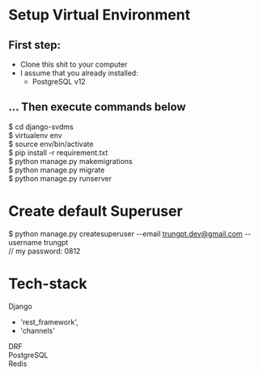 # Setup Virtual Environment
## First step:  
* Clone this shit to your computer  
* I assume that you already installed:
    - PostgreSQL v12

## ... Then execute commands below
$ cd django-svdms  
$ virtualenv env  
$ source env/bin/activate  
$ pip install -r requirement.txt  
$ python manage.py makemigrations  
$ python manage.py migrate  
$ python manage.py runserver  

# Create default Superuser
$ python manage.py createsuperuser --email trungpt.dev@gmail.com --username trungpt  
// my password: 0812

# Tech-stack
Django  
- 'rest_framework',  
- 'channels'

DRF  
PostgreSQL  
Redis  